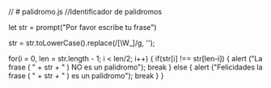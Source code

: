 // # palidromo.js
//Identificador de palidromos

let str = prompt("Por favor escribe tu frase") 
       
 str = str.toLowerCase().replace(/[\W_]/g, '');

  for(i = 0, len = str.length - 1; i < len/2; i++) {
    if(str[i] !== str[len-i]) {
      alert ("La frase ( " + str + " ) NO es un palidromo");
      break
    }
    else {
        alert ("Felicidades la frase ( " + str + " ) es un palidromo");
        break
    }
  }
